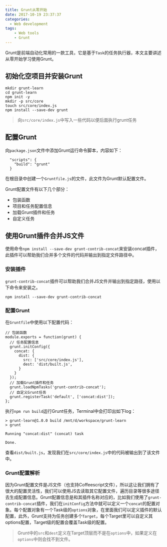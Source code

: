 ```yaml
---
title: Grunt从零开始
date: 2017-10-19 23:37:37
categories:
  - Web development
tags:
    - Web tools
    - Grunt
---
```


Grunt是前端自动化常用的一款工具，它是基于``Task``的任务执行器，本文主要讲述从零开始学习使用Grunt。

## 初始化空项目并安装Grunt

```
mkdir grunt-learn
cd grunt-learn
npm init -y
mkdir -p src/core
touch src/core/index.js
npm install --save-dev grunt
```

> 向``src/core/index.js``中写入一些代码以便后面执行grunt任务

<!--more-->

## 配置Grunt

向``package.json``文件中添加Grunt运行命令脚本，内容如下：

```
  "scripts": {
    "build": "grunt"
  }
```

在根目录中创建一个``Gruntfile.js``的文件，此文件为Grunt默认配置文件。

Grunt配置文件有以下几个部分：
- 包装函数
- 项目和任务配置信息
- 加载Grunt插件和任务
- 自定义任务

## 使用Grunt插件合并JS文件

使用命令``npm install --save-dev grunt-contrib-concat``来安装concat插件，此插件可以帮助我们合并多个文件的代码并输出到指定文件路径中。

### 安装插件
``grunt-contrib-concat``插件可以帮助我们合并JS文件并输出到指定路径，使用以下命令来安装之。

```
npm install --save-dev grunt-contrib-concat
```

### 配置Grunt

在``Gruntfile``中使用以下配置代码：

```
// 包装函数
module.exports = function(grunt) {
  // 任务配置信息
  grunt.initConfig({
    concat: {
      dist: {
        src: ['src/core/index.js'],
        dest: 'dist/built.js',
      }
    }
  });
  // 加载Grunt插件和任务
  grunt.loadNpmTasks('grunt-contrib-concat');
  // 自定义Grunt任务
  grunt.registerTask('default', ['concat:dist']);
};
```

执行``npm run build``运行Grunt任务，Terminal中会打印出如下log：

```
> grunt-learn@1.0.0 build /mnt/d/workspace/grunt-learn
> grunt

Running "concat:dist" (concat) task

Done.
```
查看``dist/built.js``，发现我们在``src/core/index.js``中的代码被输出到了该文件中。

### Grunt配置解析

因为Grunt配置文件是JS文件（也支持Coffeescript文件），所以这让我们拥有了很大的配置灵活性，我们可以使用JS去读取其它配置文件，遍历目录等很多途径去生成配置信息。Grunt配置信息是和其插件名称对应的，比如我们使用了``grunt-contrib-concat``插件，我们在``initConfig``方法中就可以定义一个``concat``的配置对象。每个配置对象有一个Task级的``options``对象，在里面我们可以定义插件的默认配置，此外，Grunt支持为任务创建多个``Target``，每个Target里可以自定义其options配置，Target级的配置会覆盖Task级的配置。

> Grunt中的``src``和``dest``定义在Target顶层而不是在``options``中，如果定义在``options``中则会找不到文件。


